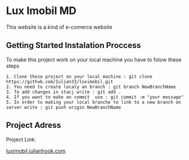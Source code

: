# Lux Imobil MD

This website is a kind of e-comerce website

## Getting Started Instalation Proccess

To make this project work on your local machine you have to folow these steps
```
1. Clone these project on your local machine : git clone https://github.com/Iulian33/luximobil.git
2. You need to create localy an branch : git branch NewBranchName
3. To add changes in stacj write : git add .
4. If you want to make an commit  use : git commit -m "your message"
5. In order to making your local branche to link to a new branch on server write : git push origin NewBranchName
```


## Project Adress

Project Link:

[luximobil.julianhook.com](http://luximobil.julianhook.com/) 
